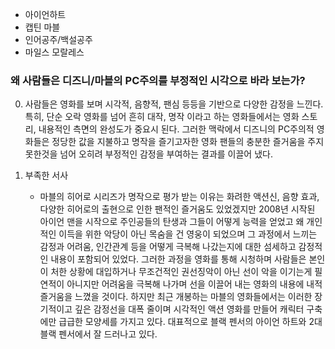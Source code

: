 - 아이언하트
- 캡틴 마블
- 인어공주/백설공주
- 마일스 모랄레스

### 왜 사람들은 디즈니/마블의 PC주의를 부정적인 시각으로 바라 보는가?
0. 사람들은 영화를 보며 시각적, 음향적, 팬심 등등을 기반으로 다양한 감정을 느낀다.
특히, 단순 오락 영화를 넘어 흔히 대작, 명작 이라고 하는 영화들에서는 영화 스토리, 내용적인 측면의 완성도가 중요시 된다. 그러한 맥락에서 디즈니의 PC주의적 영화들은 정당한 값을 지불하고 명작을 즐기고자한 영화 팬들의 충분한 즐거움을 주지 못한것을 넘어 오히려 부정적인 감정을 부여하는 결과를 이끌어 냈다.

1. 부족한 서사
    - 마블의 히어로 시리즈가 명작으로 평가 받는 이유는 화려한 액션신, 음향 효과, 다양한 히어로의 출현으로 인한 팬적인 즐거움도 있었겠지만 2008년 시작된 아이언 맨을 시작으로 주인공들의 탄생과 그들이 어떻게 능력을 얻었고 왜 개인적인 이득을 위한 악당이 아닌 목숨을 건 영웅이 되었으며 그 과정에서 느끼는 감정과 어려움, 인간관계 등을 어떻게 극복해 나갔는지에 대한 섬세하고 감정적인 내용이 포함되어 있었다.
    그러한 과정을 영화를 통해 시청하며 사람들은 본인이 처한 상황에 대입하거나 무조건적인 권선징악이 아닌 선이 악을 이기는게 필연적이 아니지만 어려움을 극복해 나가며 선을 이끌어 내는 영화의 내용에 내적 즐거움을 느꼈을 것이다.
    하지만 최근 개봉하는 마블의 영화들에서는 이러한 장기적이고 깊은 감정선을 대폭 줄이며 시각적인 액션 영화를 만들어 캐릭터 구축에만 급급한 모양세를 가지고 있다.
    대표적으로 블랙 펜서의 아이언 하트와 2대 블랙 펜서에서 잘 드러나고 있다.
    

